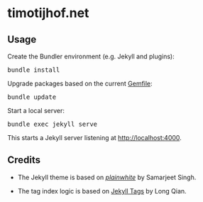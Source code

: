 # timotijhof.net

## Usage

Create the Bundler environment (e.g. Jekyll and plugins):

<pre lang="sh">
bundle install
</pre>

Upgrade packages based on the current [Gemfile](./Gemfile):

<pre lang="sh">
bundle update
</pre>

Start a local server:

<pre lang="sh">
bundle exec jekyll serve
</pre>

This starts a Jekyll server listening at <http://localhost:4000>.

## Credits

* The Jekyll theme is based on [_plainwhite_](https://github.com/thelehhman/plainwhite-jekyll)
by Samarjeet Singh.

* The tag index logic is based on [Jekyll Tags](http://longqian.me/2017/02/09/github-jekyll-tag/) by Long Qian.
